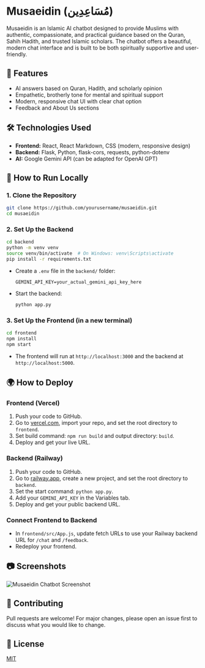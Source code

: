 # Musaeidin (مُسَاعِدِين)

Musaeidin is an Islamic AI chatbot designed to provide Muslims with authentic, compassionate, and practical guidance based on the Quran, Sahih Hadith, and trusted Islamic scholars. The chatbot offers a beautiful, modern chat interface and is built to be both spiritually supportive and user-friendly.

## 🌟 Features

- AI answers based on Quran, Hadith, and scholarly opinion
- Empathetic, brotherly tone for mental and spiritual support
- Modern, responsive chat UI with clear chat option
- Feedback and About Us sections

## 🛠️ Technologies Used

- **Frontend:** React, React Markdown, CSS (modern, responsive design)
- **Backend:** Flask, Python, flask-cors, requests, python-dotenv
- **AI:** Google Gemini API (can be adapted for OpenAI GPT)

## 🚀 How to Run Locally

### 1. Clone the Repository

```bash
git clone https://github.com/yourusername/musaeidin.git
cd musaeidin
```

### 2. Set Up the Backend

```bash
cd backend
python -m venv venv
source venv/bin/activate  # On Windows: venv\Scripts\activate
pip install -r requirements.txt
```

- Create a `.env` file in the `backend/` folder:
  ```
  GEMINI_API_KEY=your_actual_gemini_api_key_here
  ```
- Start the backend:
  ```bash
  python app.py
  ```

### 3. Set Up the Frontend (in a new terminal)

```bash
cd frontend
npm install
npm start
```

- The frontend will run at `http://localhost:3000` and the backend at `http://localhost:5000`.

## 🌍 How to Deploy

### Frontend (Vercel)

1. Push your code to GitHub.
2. Go to [vercel.com](https://vercel.com), import your repo, and set the root directory to `frontend`.
3. Set build command: `npm run build` and output directory: `build`.
4. Deploy and get your live URL.

### Backend (Railway)

1. Push your code to GitHub.
2. Go to [railway.app](https://railway.app), create a new project, and set the root directory to `backend`.
3. Set the start command: `python app.py`.
4. Add your `GEMINI_API_KEY` in the Variables tab.
5. Deploy and get your public backend URL.

### Connect Frontend to Backend

- In `frontend/src/App.js`, update fetch URLs to use your Railway backend URL for `/chat` and `/feedback`.
- Redeploy your frontend.

## 📷 Screenshots

![Musaeidin Chatbot Screenshot](screenshot.png)

## 🤝 Contributing

Pull requests are welcome! For major changes, please open an issue first to discuss what you would like to change.

## 📜 License

[MIT](LICENSE)
